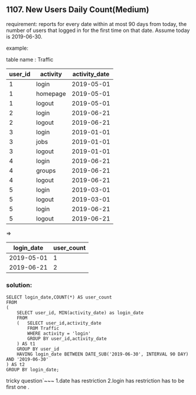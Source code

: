 ## 1107. New Users Daily Count(Medium)

requirement:  reports for every date within at most 90 days from today, the number of users that logged in for the first time on that date. Assume today is 2019-06-30.
 
example:

table name : Traffic

| user_id | activity | activity_date |
|---------|----------|---------------|
| 1       | login    | 2019-05-01    |
| 1       | homepage | 2019-05-01    |
| 1       | logout   | 2019-05-01    |
| 2       | login    | 2019-06-21    |
| 2       | logout   | 2019-06-21    |
| 3       | login    | 2019-01-01    |
| 3       | jobs     | 2019-01-01    |
| 3       | logout   | 2019-01-01    |
| 4       | login    | 2019-06-21    |
| 4       | groups   | 2019-06-21    |
| 4       | logout   | 2019-06-21    |
| 5       | login    | 2019-03-01    |
| 5       | logout   | 2019-03-01    |
| 5       | login    | 2019-06-21    |
| 5       | logout   | 2019-06-21    |


=>

| login_date | user_count  |
|------------|-------------|
| 2019-05-01 | 1           |
| 2019-06-21 | 2           |


### solution:

```
SELECT login_date,COUNT(*) AS user_count
FROM
(
    SELECT user_id, MIN(activity_date) as login_date
    FROM
    (   SELECT user_id,activity_date
        FROM Traffic
        WHERE activity = 'login' 
        GROUP BY user_id,activity_date
    ) AS t1
    GROUP BY user_id
    HAVING login_date BETWEEN DATE_SUB('2019-06-30', INTERVAL 90 DAY) AND '2019-06-30'
) AS t2
GROUP BY login_date;

```


tricky question`~~~
1.date has restriction
2.login has restriction has to be first one .

